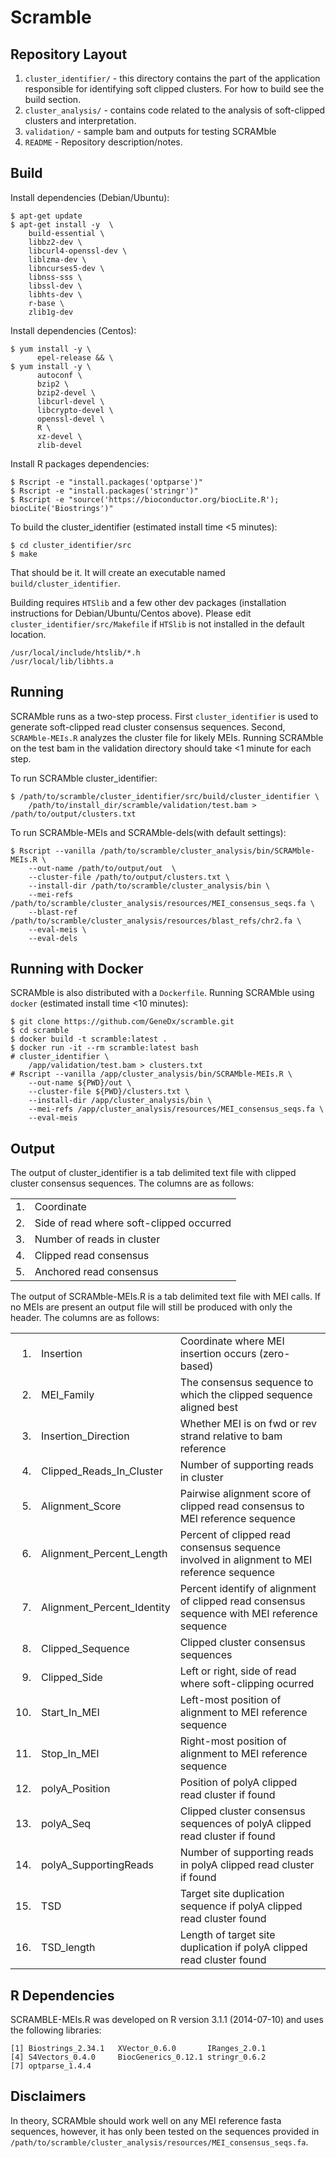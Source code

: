 Scramble
========

Repository Layout
-----------------
1. `cluster_identifier/` - this directory contains the part of the application responsible for identifying soft clipped
clusters. For how to build see the build section.
2. `cluster_analysis/` - contains code related to the analysis of soft-clipped clusters and interpretation.
3. `validation/` - sample bam and outputs for testing SCRAMble
4. `README` - Repository description/notes.

Build
-----

Install dependencies (Debian/Ubuntu):

    $ apt-get update
    $ apt-get install -y  \
        build-essential \
        libbz2-dev \
        libcurl4-openssl-dev \
        liblzma-dev \
        libncurses5-dev \
        libnss-sss \
        libssl-dev \
        libhts-dev \
        r-base \
        zlib1g-dev

Install dependencies (Centos):

    $ yum install -y \
          epel-release && \
    $ yum install -y \
          autoconf \
          bzip2 \
          bzip2-devel \
          libcurl-devel \
          libcrypto-devel \
          openssl-devel \
          R \
          xz-devel \
          zlib-devel

Install R packages dependencies:

    $ Rscript -e "install.packages('optparse')"
    $ Rscript -e "install.packages('stringr')"
    $ Rscript -e "source('https://bioconductor.org/biocLite.R'); biocLite('Biostrings')"

To build the cluster_identifier (estimated install time <5 minutes):

    $ cd cluster_identifier/src
    $ make

That should be it. It will create an executable named `build/cluster_identifier`.
 
Building requires `HTSlib` and a few other dev packages (installation instructions for Debian/Ubuntu/Centos above).
Please edit `cluster_identifier/src/Makefile` if `HTSlib` is not installed in the default location.

    /usr/local/include/htslib/*.h
    /usr/local/lib/libhts.a

Running
-------
SCRAMble runs as a two-step process. First `cluster_identifier` is used to generate soft-clipped read cluster consensus
sequences. Second, `SCRAMble-MEIs.R` analyzes the cluster file for likely MEIs. Running SCRAMble on the test bam in the validation directory should take <1 minute for each step.

To run SCRAMble cluster_identifier:

    $ /path/to/scramble/cluster_identifier/src/build/cluster_identifier \
        /path/to/install_dir/scramble/validation/test.bam > /path/to/output/clusters.txt

To run SCRAMble-MEIs and SCRAMble-dels(with default settings):

    $ Rscript --vanilla /path/to/scramble/cluster_analysis/bin/SCRAMble-MEIs.R \
        --out-name /path/to/output/out 	\
        --cluster-file /path/to/output/clusters.txt \
        --install-dir /path/to/scramble/cluster_analysis/bin \
        --mei-refs /path/to/scramble/cluster_analysis/resources/MEI_consensus_seqs.fa \
        --blast-ref /path/to/scramble/cluster_analysis/resources/blast_refs/chr2.fa \
        --eval-meis \
        --eval-dels 
	
Running with Docker
-------------------
SCRAMble is also distributed with a `Dockerfile`. Running SCRAMble using `docker` (estimated install time <10 minutes):

    $ git clone https://github.com/GeneDx/scramble.git
    $ cd scramble
    $ docker build -t scramble:latest .
    $ docker run -it --rm scramble:latest bash
    # cluster_identifier \
        /app/validation/test.bam > clusters.txt
    # Rscript --vanilla /app/cluster_analysis/bin/SCRAMble-MEIs.R \
        --out-name ${PWD}/out \
        --cluster-file ${PWD}/clusters.txt \
        --install-dir /app/cluster_analysis/bin \
        --mei-refs /app/cluster_analysis/resources/MEI_consensus_seqs.fa \
        --eval-meis

Output
------
The output of cluster_identifier is a tab delimited text file with clipped cluster consensus sequences.
The columns are as follows:

|      |                                          |
| ---: | ---------------------------------------- |
| 1.   | Coordinate                               |
| 2.   | Side of read where soft-clipped occurred |
| 3.   | Number of reads in cluster               |
| 4.   | Clipped read consensus                   |
| 5.   | Anchored read consensus                  |
	
The output of SCRAMble-MEIs.R is a tab delimited text file with MEI calls. If no MEIs are present an output file will still be produced with only the header.
The columns are as follows:

|      |                               |                                                                                              |
| ---: | ----------------------------- | -------------------------------------------------------------------------------------------- |
| 1.   | Insertion                     | Coordinate where MEI insertion occurs (zero-based)                                           |
| 2.   | MEI_Family                    | The consensus sequence to which the clipped sequence aligned best                            |
| 3.   | Insertion_Direction           | Whether MEI is on fwd or rev strand relative to bam reference                                |
| 4.   | Clipped_Reads_In_Cluster      | Number of supporting reads in cluster                                                        |
| 5.   | Alignment_Score               | Pairwise alignment score of clipped read consensus to MEI reference sequence                 |
| 6.   | Alignment_Percent_Length      | Percent of clipped read consensus sequence involved in alignment to MEI reference sequence   |
| 7.   | Alignment_Percent_Identity    | Percent identify of alignment of clipped read consensus sequence with MEI reference sequence |
| 8.   | Clipped_Sequence              | Clipped cluster consensus sequences                                                          |
| 9.   | Clipped_Side                  | Left or right, side of read where soft-clipping ocurred                                      |
| 10.  | Start_In_MEI                  | Left-most position of alignment to MEI reference sequence                                    |
| 11.  | Stop_In_MEI                   | Right-most position of alignment to MEI reference sequence                                   |
| 12.  | polyA_Position                | Position of  polyA clipped read cluster if found                                             |
| 13.  | polyA_Seq                     | Clipped cluster consensus sequences of polyA clipped read cluster if found                   |
| 14.  | polyA_SupportingReads         | Number of supporting reads in polyA clipped read cluster if found                            |
| 15.  | TSD                           | Target site duplication sequence if polyA clipped read cluster found                         |
| 16.  | TSD_length                    | Length of target site duplication if polyA clipped read cluster found                        |

R Dependencies
--------------
SCRAMBLE-MEIs.R was developed on R version 3.1.1 (2014-07-10) and uses the following libraries:

    [1] Biostrings_2.34.1   XVector_0.6.0       IRanges_2.0.1
    [4] S4Vectors_0.4.0     BiocGenerics_0.12.1 stringr_0.6.2
    [7] optparse_1.4.4


Disclaimers
-----------
In theory, SCRAMble should work well on any MEI reference fasta sequences, however, it has only been tested on the
sequences provided in `/path/to/scramble/cluster_analysis/resources/MEI_consensus_seqs.fa`.
